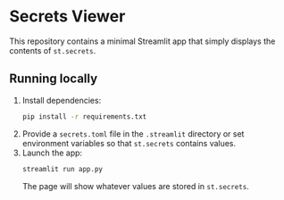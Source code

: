 # Secrets Viewer

This repository contains a minimal Streamlit app that simply displays the contents of `st.secrets`.

## Running locally

1. Install dependencies:
   ```bash
   pip install -r requirements.txt
   ```
2. Provide a `secrets.toml` file in the `.streamlit` directory or set environment variables so that `st.secrets` contains values.
3. Launch the app:
   ```bash
   streamlit run app.py
   ```
   The page will show whatever values are stored in `st.secrets`.
